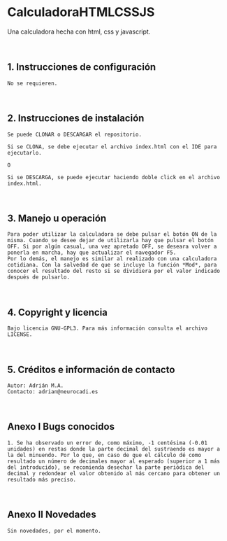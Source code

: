 # CalculadoraHTMLCSSJS

Una calculadora hecha con html, css y javascript.

<br>

## 1. Instrucciones de configuración

    No se requieren.

<br>

## 2. Instrucciones de instalación 

    Se puede CLONAR o DESCARGAR el repositorio. 
    
    Si se CLONA, se debe ejecutar el archivo index.html con el IDE para ejecutarlo.
   
    O
    
    Si se DESCARGA, se puede ejecutar haciendo doble click en el archivo index.html.      

<br>

## 3. Manejo u operación
      
    Para poder utilizar la calculadora se debe pulsar el botón ON de la misma. Cuando se desee dejar de utilizarla hay que pulsar el botón OFF. Si por algún casual, una vez apretado OFF, se deseara volver a ponerla en marcha, hay que actualizar el navegador F5.
    Por lo demás, el manejo es similar al realizado con una calculadora cotidiana. Con la salvedad de que se incluye la función *Mod*, para conocer el resultado del resto si se dividiera por el valor indicado después de pulsarlo. 
<br>        

## 4. Copyright y licencia

    Bajo licencia GNU-GPL3. Para más información consulta el archivo LICENSE.

<br>

## 5. Créditos e información de contacto

    Autor: Adrián M.A.
    Contacto: adrian@neurocadi.es
  
<br>

## Anexo I  Bugs conocidos

    1. Se ha observado un error de, como máximo, -1 centésima (-0.01 unidades) en restas donde la parte decimal del sustraendo es mayor a la del minuendo. Por lo que, en caso de que el cálculo dé como resultado un número de decimales mayor al esperado (superior a 1 más del introducido), se recomienda desechar la parte periódica del decimal y redondear el valor obtenido al más cercano para obtener un resultado más preciso.
  
<br>

## Anexo II Novedades

    Sin novedades, por el momento.
